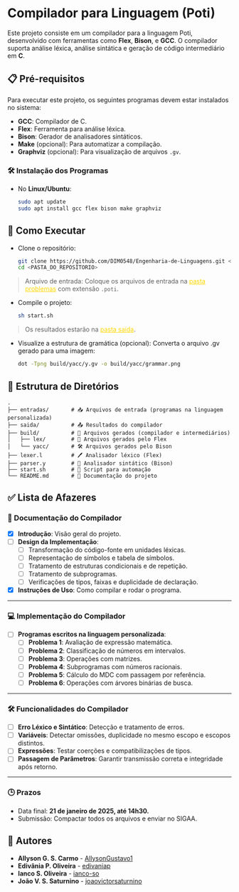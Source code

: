 # Compilador para Linguagem (Poti)

Este projeto consiste em um compilador para a linguagem Poti, desenvolvido com ferramentas como **Flex**, **Bison**, e **GCC**. O compilador suporta análise léxica, análise sintática e geração de código intermediário em **C**.

## 📋 Pré-requisitos

Para executar este projeto, os seguintes programas devem estar instalados no sistema:

- **GCC**: Compilador de C.
- **Flex**: Ferramenta para análise léxica.
- **Bison**: Gerador de analisadores sintáticos.
- **Make** (opcional): Para automatizar a compilação.
- **Graphviz** (opcional): Para visualização de arquivos `.gv`.

### 🛠️ Instalação dos Programas

- No **Linux/Ubuntu**:
    ```bash
    sudo apt update
    sudo apt install gcc flex bison make graphviz
## 🚀 Como Executar
- Clone o repositório:
    ```bash
    git clone https://github.com/DIM0548/Engenharia-de-Linguagens.git <PASTA_DO_REPOSITORIO>
    cd <PASTA_DO_REPOSITORIO>
> Arquivo de entrada: Coloque os arquivos de entrada na <a href="./problemas/" style="color:gold;">pasta problemas</a> com extensão `.poti`.
- Compile o projeto:
    ```bash
    sh start.sh
> Os resultados estarão na <a href="./saida/" style="color:gold;">pasta saida</a>.
- Visualize a estrutura de gramática (opcional): Converta o arquivo .gv gerado para uma imagem:
    ```bash
    dot -Tpng build/yacc/y.gv -o build/yacc/grammar.png
## 📂 Estrutura de Diretórios

    .
    ├── entradas/       # 📥 Arquivos de entrada (programas na linguagem personalizada)
    ├── saida/          # 📤 Resultados do compilador  
    ├── build/          # 🔧 Arquivos gerados (compilador e intermediários) 
    │   ├── lex/        # 📜 Arquivos gerados pelo Flex  
    │   └── yacc/       # 🛠️ Arquivos gerados pelo Bison 
    ├── lexer.l         # 🖊️ Analisador léxico (Flex) 
    ├── parser.y        # 📐 Analisador sintático (Bison) 
    ├── start.sh        # 🤖 Script para automação 
    └── README.md       # 📘 Documentação do projeto

## ✅ Lista de Afazeres

### 📄 Documentação do Compilador
- [x] **Introdução**: Visão geral do projeto.
- [ ] **Design da Implementação**:
    - [ ] Transformação do código-fonte em unidades léxicas.
    - [ ] Representação de símbolos e tabela de símbolos.
    - [ ] Tratamento de estruturas condicionais e de repetição.
    - [ ] Tratamento de subprogramas.
    - [ ] Verificações de tipos, faixas e duplicidade de declaração.
- [x] **Instruções de Uso**: Como compilar e rodar o programa.

---

### 💻 Implementação do Compilador
- [ ] **Programas escritos na linguagem personalizada**:
    - [ ] **Problema 1**: Avaliação de expressão matemática.
    - [ ] **Problema 2**: Classificação de números em intervalos.
    - [ ] **Problema 3**: Operações com matrizes.
    - [ ] **Problema 4**: Subprogramas com números racionais.
    - [ ] **Problema 5**: Cálculo do MDC com passagem por referência.
    - [ ] **Problema 6**: Operações com árvores binárias de busca.

---

### 🛠️ Funcionalidades do Compilador
- [ ] **Erro Léxico e Sintático**: Detecção e tratamento de erros.
- [ ] **Variáveis**: Detectar omissões, duplicidade no mesmo escopo e escopos distintos.
- [ ] **Expressões**: Testar coerções e compatibilizações de tipos.
- [ ] **Passagem de Parâmetros**: Garantir transmissão correta e integridade após retorno.

---

### 🕒 Prazos

* Data final: **21 de janeiro de 2025, até 14h30.**
* Submissão: Compactar todos os arquivos e enviar no SIGAA.


## 📝 Autores

- **Allyson G. S. Carmo** - [AllysonGustavo1](https://github.com/AllysonGustavo1)
- **Edivânia P. Oliveira** - [edivaniap](https://github.com/edivaniap)
- **Ianco S. Oliveira** - [ianco-so](https://github.com/ianco-so)
- **João V. S. Saturnino** - [joaovictorsaturnino](https://github.com/joaovictorsaturnino)
